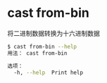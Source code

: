 # cast from-bin

将二进制数据转换为十六进制数据

```bash
$ cast from-bin --help
用法： cast from-bin

选项：
  -h, --help  Print help
```